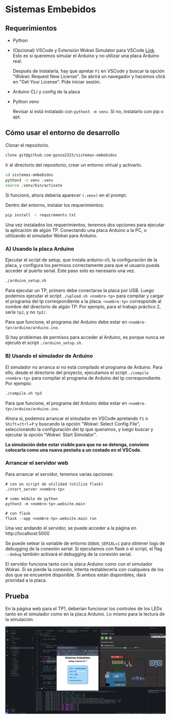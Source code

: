 # Sistemas Embebidos

## Requerimientos

- Python

- (Opcional) VSCode y Extensión Wokwi Simulator para VSCode [Link](https://marketplace.visualstudio.com/items?itemName=wokwi.wokwi-vscode). Esto es si queremos simular el Arduino y no utilizar una placa Arduino real.
    
    Después de instalarla, hay que apretar `F1` en VSCode y buscar la opción "Wokwi: Request New License". Se abrirá un navegador y hacemos click en "Get Your License". Pide iniciar sesión.

- Arduino CLI y config de la placa

- Python venv

    Revisar si está instalado con `python3 -m venv`. Si no, instalarlo con pip o apt.


## Cómo usar el entorno de desarrollo

Clonar el repositorio.

```bash
clone git@github.com:gonza2323/sistemas-embebidos
```

Ir al directorio del repositorio, crear un entorno virtual y activarlo.

```bash
cd sistemas-embebidos
python3 -m venv .venv
source .venv/bin/activate
```

Si funcionó, ahora debería aparecer `(.venv)` en el prompt.

Dentro del entorno, instalar los requerimientos:

```bash
pip install -r requirements.txt
```

Una vez instalados los requerimientos, tenemos dos opciones para ejecutar la aplicación de algún TP. Conectando una placa Arduino a la PC, o utilizando el simulador Wokwi para Arduino.


### A) Usando la placa Arduino

Ejecutar el script de setup, que instala arduino-cli, la configuración de la placa, y configura los permisos correctamente para que el usuario pueda acceder al puerto serial. Este paso solo es necesario una vez.

```bash
./arduino_setup.sh
```

Para ejecutar un TP, primero debe conectarse la placa por USB. Luego podemos ejecutar el script `./upload.sh <nombre-tp>` para compilar y cargar el programa del tp correspondiente a la placa. `<nombre-tp>` corresponde al nombre del directorio de algún TP. Por ejemplo, para el trabajo práctico 2, sería `tp2`, y no `tp2/`.

Para que funcione, el programa del Arduino debe estar en `<nombre-tp>/arduino/arduino.ino`.

Si hay problemas de permisos para acceder al Arduino, es porque nunca se ejecutó el script `./arduino_setup.sh`.


### B) Usando el simulador de Arduino

El simulador no arranca si no está compilado el programa de Arduino. Para ello, desde el directorio del proyecto, ejecutamos el script `./compile <nombre-tp>` para compilar el programa de Arduino del tp correspondiente. Por ejemplo:

```bash
./compile.sh tp3
```

Para que funcione, el programa del Arduino debe estar en `<nombre-tp>/arduino/arduino.ino`.

Ahora sí, podemos arrancar el simulador en VSCode apretando `F1` o `Shift`+`Ctrl`+`P` y buscando la opción "Wokwi: Select Config File", seleccionando la configuración del tp que queramos, y luego buscar y ejecutar la opción "Wokwi: Start Simulator".

**La simulación debe estar visible para que no se detenga, conviene colocarla como una nueva pestaña a un costado en el VSCode.**


### Arrancar el servidor web

Para arrancar el servidor, tenemos varias opciones:

```
# con un script de utilidad (utiliza flask)
./start_server <nombre-tp>
```

```
# como módulo de python
python3 -m <nombre-tp>.website.main
```

```
# con flask
flask --app <nombre-tp>.website.main run
```

Una vez andando el servidor, se puede acceder a la página en http://localhost:5000

Se puede setear la variable de entorno `DEBUG_SERIAL=1` para obtener logs de debugging de la conexión serial. Si ejecutamos con flask o el script, el flag `--debug` también activará el debugging de la conexión serial.

El servidor funciona tanto con la placa Arduino como con el simulador Wokwi. Si se pierde la conexión, intenta restablecerla con cualquiera de los dos que se encuentre disponible. Si ambos están disponibles, dará prioridad a la placa.

## Prueba

En la página web para el TP1, deberían funcionar los controles de los LEDs tanto en el simulador como en la placa Arduino. Lo mismo para la lectura de la simulación.

![screenshot del entorno](./img/screenshot.png)
